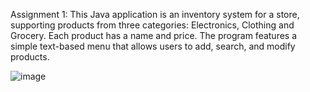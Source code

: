 Assignment 1: This Java application is an inventory system for a store, supporting products from three categories: Electronics, Clothing and Grocery. Each product has a name and price. The program features a simple text-based menu that allows users to add, search, and modify products.

![image](https://github.com/user-attachments/assets/a6f9902e-d6b5-4ec6-aca9-b44e8a64a353)
